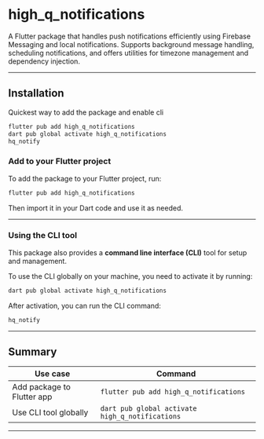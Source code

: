 # high_q_notifications

A Flutter package that handles push notifications efficiently using Firebase Messaging
and local notifications. Supports background message handling, scheduling notifications,
and offers utilities for timezone management and dependency injection.

---

## Installation

Quickest way to add the package and enable cli

```bash
flutter pub add high_q_notifications
dart pub global activate high_q_notifications
hq_notify
```

### Add to your Flutter project

To add the package to your Flutter project, run:

```bash
flutter pub add high_q_notifications
```

Then import it in your Dart code and use it as needed.

---

### Using the CLI tool

This package also provides a **command line interface (CLI)** tool for setup and management.

To use the CLI globally on your machine, you need to activate it by running:

```bash
dart pub global activate high_q_notifications
```

After activation, you can run the CLI command:

```bash
hq_notify
```

---

## Summary

| Use case                   | Command                                         |
|----------------------------|-------------------------------------------------|
| Add package to Flutter app | `flutter pub add high_q_notifications`          |
| Use CLI tool globally      | `dart pub global activate high_q_notifications` |

---

